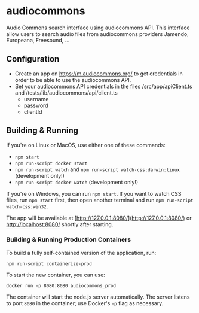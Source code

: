 # audiocommons
Audio Commons search interface using audiocommons API. This interface allow users to search audio files from audiocommons providers Jamendo, Europeana, Freesound, ...

## Configuration
- Create an app on https://m.audiocommons.org/ to get credentials in order to be able to use the audiocommons API.
- Set your audiocommons API credentials in the files /src/app/apiClient.ts and /tests/lib/audiocommons/api/client.ts
	- username
	- password
	- clientId

## Building & Running

If you're on Linux or MacOS, use either one of these commands:

- `npm start`
- `npm run-script docker start`
- `npm run-script watch` and `npm run-script watch-css:darwin:linux` (development only!)
- `npm run-script docker watch` (development only!)

If you're on Windows, you can run `npm start`. If you want to watch CSS files, run `npm start` first, then open another terminal and run `npm run-script watch-css:win32`.

The app will be available at [http://127.0.0.1:8080/](http://127.0.0.1:8080/) or [http://localhost:8080/](http://localhost:8080/) shortly after starting.

### Building & Running Production Containers

To build a fully self-contained version of the application, run:
```
npm run-script containerize-prod
```

To start the new container, you can use:
```
docker run -p 8080:8080 audiocommons_prod
```

The container will start the node.js server automatically. The server listens to port `8080` in the container; use Docker's `-p` flag as necessary.
